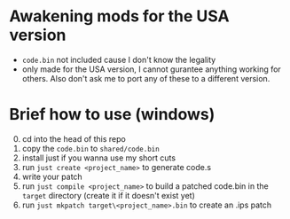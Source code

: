# Awakening mods for the USA version
- `code.bin` not included cause I don't know the legality
- only made for the USA version, I cannot gurantee anything working for others. Also don't ask me to port any of these to a different version.

# Brief how to use (windows)

0. cd into the head of this repo
1. copy the `code.bin` to `shared/code.bin`
2. install just if you wanna use my short cuts
3. run `just create <project_name>` to generate code.s
4. write your patch
5. run `just compile <project_name>` to build a patched code.bin in the `target` directory (create it if it doesn't exist yet)
6. run `just mkpatch target\<project_name>.bin` to create an .ips patch